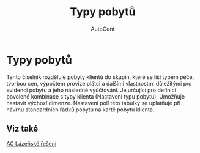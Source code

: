 ﻿---
    title: "Typy pobytů"
    author: AutoCont
    ms.date: 04/30/2018
    ms.topic: article
    ms.prod: dynamics-nav-2017
    ms.contentlocale: cs-cz
    ms.lasthandoff: 04/30/2018
---

# Typy pobytů

Tento číselník rozděluje pobyty klientů do skupin, které se liší typem péče, tvorbou cen,  výpočtem provize plátci a dalšími vlastnostmi důležitými pro evidenci pobytu a jeho následné vyúčtování. 
Je určující pro definici povolené kombinace s typy klienta (Nastavení typu pobytu). Umožňuje nastavit výchozí dimenze.
Nastavení polí této tabulky se uplatňuje při návrhu standardních řádků pobytu na kartě pobytu klienta. 



## <a name="see-also"></a>Viz také
[AC Lázeňské řešení](ac-spa-solution.md)